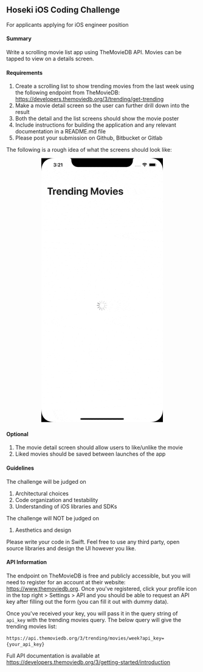 ## Hoseki iOS Coding Challenge

For applicants applying for iOS engineer position

#### Summary

Write a scrolling movie list app using TheMovieDB API. Movies can be tapped to view on a details screen. 

#### Requirements

1. Create a scrolling list to show trending movies from the last week using the following endpoint from TheMovieDB:
https://developers.themoviedb.org/3/trending/get-trending
1. Make a movie detail screen so the user can further drill down into the result
1. Both the detail and the list screens should show the movie poster 
1. Include instructions for building the application and any relevant documentation in a README.md file
1. Please post your submission on Github, Bitbucket or Gitlab

The following is a rough idea of what the screens should look like:
<p align="center">
  <img src="https://github.com/shmanny/iOS-Coding-Challenge/blob/main/demo.gif" alt="Hoseki iOS Challenge"/>
</p>

#### Optional
1. The movie detail screen should allow users to like/unlike the movie
1. Liked movies should be saved between launches of the app

#### Guidelines

The challenge will be judged on

1. Architectural choices 
2. Code organization and testability
3. Understanding of iOS libraries and SDKs

The challenge will NOT be judged on

1. Aesthetics and design

Please write your code in Swift. Feel free to use any third party, open source libraries and design the UI however you like. 

#### API Information

The endpoint on TheMovieDB is free and publicly accessible, but you will need to register for an account at their website: https://www.themoviedb.org. Once you've registered, click your profile icon in the top right > Settings > API and you should be able to request an API key after filling out the form (you can fill it out with dummy data).

Once you've received your key, you will pass it in the query string of `api_key` with the trending movies query. 
The below query will give the trending movies list:
```
https://api.themoviedb.org/3/trending/movies/week?api_key={your_api_key}
```

Full API documentation is available at https://developers.themoviedb.org/3/getting-started/introduction
